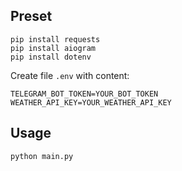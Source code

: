 ## Preset

```
pip install requests
pip install aiogram
pip install dotenv
```

Create file `.env` with content:
```
TELEGRAM_BOT_TOKEN=YOUR_BOT_TOKEN
WEATHER_API_KEY=YOUR_WEATHER_API_KEY
```

## Usage 

```
python main.py
```
